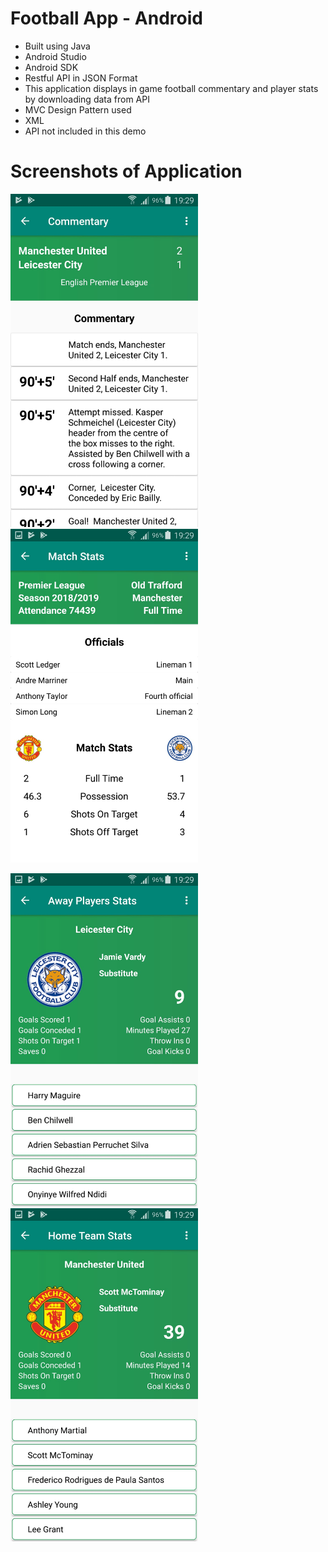 # Football App - Android
- Built using Java
- Android Studio 
- Android SDK
- Restful API in JSON Format
- This application displays in game football commentary and player stats by downloading data from API
- MVC Design Pattern used
- XML
- API not included in this demo

# Screenshots of Application

<img src="Screenshots/image0.jpeg" width=300> <img src="Screenshots/image1.jpeg" width=300>


<img src="Screenshots/image2.jpeg" width=300> <img src="Screenshots/image3.jpeg" width=300>
